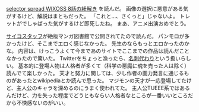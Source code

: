 [selector spread WIXOSS 8話の紐解き](http://www.takaratomy.co.jp/products/wixoss/column/play_141128/index.html)
を読んだ。
画像の選択に悪意がある気がするけど、解説はまともだった。
「これと…、さくっと」じゃないよ。
トレットがでしゃばった気がするけど即死したね。
まあ、アニメ出演おめでとう。

[サイコスタッフ](http://www.zeppan.com/book/detail/63721)が絶版マンガ図書館で公開されてたので読んだ。
パンモロが多かったけど、そこまでエロく感じなかった。
先生のならもっとエロかったのかな。
内容は、けっこうよくて今まであのサイトでここまでの作品は読んだことなかったので驚いた。
Twitterをちょっと漁ったら、[名刺代わり](https://twitter.com/nekogaeru/status/538291298810089473)という扱いらしい。
基本的に登場人物は人格者が多くて（科学の悪魔に魂を売った人は除く）読んでて楽しかった。
天才と努力に関しては、少し作者の画力発言に通じるものがあったとwikipediaとか読んで思った。
マジモンの天才が一応登場してたけど、主人公のキャラを深めるのにうまく使われてた。
主人公TUEEE系ではあるんだけど、力を失った程度でどうともならい人格者なところが一番いいところだから不快感ないのがいい。
